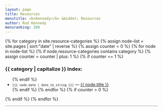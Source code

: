 ```yaml
---
layout: page
title: Resources
menutitle: <b>Kennedy</b> &middot; Resources
author: Rod Kennedy
menuranking: 200
---
```


{% for category in site.resource-categories %}
	{% assign node-list = site.pages | sort:"date" | reverse %}
	{% assign counter = 0 %}
	{% for node in node-list %}
		{% if node.resource-categories contains category %}
			{% assign counter = counter | plus: 1 %}
			{% if counter == 1 %}
### {{ category | capitalize }} Index:
<ul>
			{% endif %}
<li><small><code>[{{ node.date | date_to_string }}]</code></small> &mdash;
		<a href="{{ site.baseurl }}{{ node.url }}">{{ node.title }}</a></li>
		{% endif %}
	{% endfor %}
	{% if counter > 0 %}
</ul>
	{% endif %}
{% endfor %}

<hr style="opacity: 0.5">
